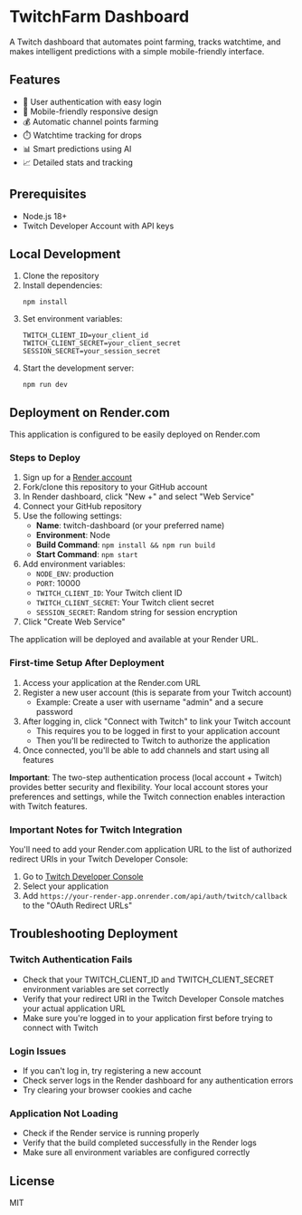 # TwitchFarm Dashboard

A Twitch dashboard that automates point farming, tracks watchtime, and makes intelligent predictions with a simple mobile-friendly interface.

## Features
- 🔐 User authentication with easy login
- 📱 Mobile-friendly responsive design
- 💰 Automatic channel points farming
- ⏱️ Watchtime tracking for drops
- 📊 Smart predictions using AI
- 📈 Detailed stats and tracking

## Prerequisites
- Node.js 18+ 
- Twitch Developer Account with API keys

## Local Development
1. Clone the repository
2. Install dependencies:
   ```
   npm install
   ```
3. Set environment variables:
   ```
   TWITCH_CLIENT_ID=your_client_id
   TWITCH_CLIENT_SECRET=your_client_secret
   SESSION_SECRET=your_session_secret
   ```
4. Start the development server:
   ```
   npm run dev
   ```

## Deployment on Render.com

This application is configured to be easily deployed on Render.com

### Steps to Deploy

1. Sign up for a [Render account](https://render.com/)
2. Fork/clone this repository to your GitHub account
3. In Render dashboard, click "New +" and select "Web Service"
4. Connect your GitHub repository
5. Use the following settings:
   - **Name**: twitch-dashboard (or your preferred name)
   - **Environment**: Node
   - **Build Command**: `npm install && npm run build`
   - **Start Command**: `npm start`
6. Add environment variables:
   - `NODE_ENV`: production
   - `PORT`: 10000
   - `TWITCH_CLIENT_ID`: Your Twitch client ID
   - `TWITCH_CLIENT_SECRET`: Your Twitch client secret
   - `SESSION_SECRET`: Random string for session encryption
7. Click "Create Web Service"

The application will be deployed and available at your Render URL.

### First-time Setup After Deployment

1. Access your application at the Render.com URL
2. Register a new user account (this is separate from your Twitch account)
   - Example: Create a user with username "admin" and a secure password
3. After logging in, click "Connect with Twitch" to link your Twitch account
   - This requires you to be logged in first to your application account
   - Then you'll be redirected to Twitch to authorize the application
4. Once connected, you'll be able to add channels and start using all features

**Important**: The two-step authentication process (local account + Twitch) provides better security and flexibility. Your local account stores your preferences and settings, while the Twitch connection enables interaction with Twitch features.

### Important Notes for Twitch Integration

You'll need to add your Render.com application URL to the list of authorized redirect URIs in your Twitch Developer Console:

1. Go to [Twitch Developer Console](https://dev.twitch.tv/console/apps)
2. Select your application
3. Add `https://your-render-app.onrender.com/api/auth/twitch/callback` to the "OAuth Redirect URLs"

## Troubleshooting Deployment

### Twitch Authentication Fails
- Check that your TWITCH_CLIENT_ID and TWITCH_CLIENT_SECRET environment variables are set correctly
- Verify that your redirect URI in the Twitch Developer Console matches your actual application URL
- Make sure you're logged in to your application first before trying to connect with Twitch

### Login Issues
- If you can't log in, try registering a new account
- Check server logs in the Render dashboard for any authentication errors
- Try clearing your browser cookies and cache

### Application Not Loading
- Check if the Render service is running properly
- Verify that the build completed successfully in the Render logs
- Make sure all environment variables are configured correctly

## License
MIT